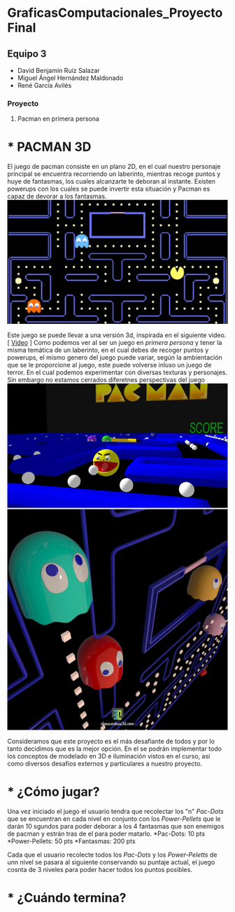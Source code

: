 # GraficasComputacionales_ProyectoFinal
## Equipo 3
* David Benjamin Ruíz Salazar
* Miguel Ángel Hernández Maldonado
* René García Avilés 

### Proyecto 
1. Pacman en primera persona 
  
# * PACMAN 3D

El juego de pacman consiste en un plano 2D, en el cual nuestro personaje principal se encuentra recorriendo un laberinto, mientras recoge puntos y huye de fantasmas, los cuales 
alcanzarte te deboran al instante. Existen powerups con los cuales se puede invertir esta situación y Pacman es capaz de devorar a los fantasmas. 
![Pacman 2D](/img/imgReadMe/pacman.jpeg)

Este juego se puede llevar a una versión 3d, inspirada en el siguiente video.  [ [Video](https://youtu.be/IujqngIEdb0) ]
Como podemos ver al ser un juego en _primera persona_ y tener la misma temática de un laberinto, en el cual debes de recoger puntos y powerups, el mismo genero del juego puede variar, según la ambientación que se le proporcione al juego, este puede volverse inluso un juego de terror. En el cual podemos experimentar con diversas texturas y personajes. 
Sin embargo no estamos cerrados diferetnes perspectivas del juego 
![Pacman3D](/img/imgReadMe/pacman3D.jpg)
![Pacman3D2](/img/imgReadMe/pacman3D2.jpg)

Consideramos que este proyecto es el más desafiante de todos y por lo tanto decidimos que es la mejor opción. 
En el se podrán implementar todo los conceptos de modelado en 3D e iluminación vistos en el curso, así como diversos desafíos externos y particulares a nuestro proyecto. 

# * ¿Cómo jugar?

Una vez iniciado el juego el usuario tendra que recolectar los "n" _Pac-Dots_ que se encuentran en cada nivel en conjunto con los _Power-Pellets_ que le darán 10 sgundos para poder deborar  a los 4 fantasmas que son enemigos de pacman y estrán tras de el para poder matarlo.
 *Pac-Dots: 10 pts  
 *Power-Pellets: 50 pts
 *Fantasmas: 200 pts

Cada que el usuario recolecte todos los _Pac-Dots_ y los _Power-Peletts_ de unn nivel se pasara al siguiente conservando su puntaje actual, el juego cosnta de 3 niveles para poder hacer todos los puntos posibles.

# * ¿Cuándo termina?


